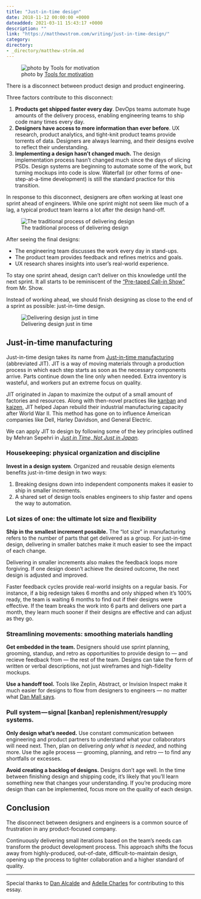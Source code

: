 ```yaml
---
title: "Just-in-time design"
date: 2018-11-12 00:00:00 +0000
dateadded: 2021-03-11 15:43:17 +0000
description: ""
link: "https://matthewstrom.com/writing/just-in-time-design/"
category:
directory:
- _directory/matthew-ström.md
---
```

<figure data-type="image"><img src="https://matthewstrom.com/images/jit-0.jpg" alt="photo by Tools for motivation"><figcaption>photo by <a href="https://unsplash.com/photos/dcSLXvvaLXM?utm_source=unsplash&amp;utm_medium=referral&amp;utm_content=creditCopyText" target="_blank" rel="noopener">Tools for motivation</a></figcaption></figure>
<p>There is a disconnect between product design and product engineering.</p>
<p>Three factors contribute to this disconnect:</p>
<ol>
<li><strong>Products get shipped faster every day</strong>. DevOps teams automate huge amounts of the delivery process, enabling engineering teams to ship code many times every day.</li>
<li><strong>Designers have access to more information than ever before</strong>. UX research, product analytics, and tight-knit product teams provide torrents of data. Designers are always learning, and their designs evolve to reflect their understanding.</li>
<li><strong>Implementing a design hasn’t changed much.</strong> The design implementation process hasn’t changed much since the days of slicing PSDs. Design systems are beginning to automate some of the work, but turning mockups into code is slow. Waterfall (or other forms of one-step-at-a-time development) is still the standard practice for this transition.</li>
</ol>
<p>In response to this disconnect, designers are often working at least one sprint ahead of engineers. While one sprint might not seem like much of a lag, a typical product team learns a lot after the design hand-off.</p>
<figure data-type="image"><img src="https://matthewstrom.com/images/jit-1.jpg" alt="The traditional process of delivering design"><figcaption>The traditional process of delivering design</figcaption></figure>
<p>After seeing the final designs:</p>
<ul>
<li>The engineering team discusses the work every day in stand-ups.</li>
<li>The product team provides feedback and refines metrics and goals.</li>
<li>UX research shares insights into user’s real-world experience.</li>
</ul>
<p>To stay one sprint ahead, design can’t deliver on this knowledge until the next sprint. It all starts to be reminiscent of the <a href="https://www.youtube.com/watch?v=mhVbLJvYP8s" target="_blank" rel="noopener">“Pre-taped Call-in Show”</a> from Mr. Show.</p>
<p>Instead of working ahead, we should finish designing as close to the end of a sprint as possible: just-in-time design.</p>
<figure data-type="image"><img src="https://matthewstrom.com/images/jit-2.jpg" alt="Delivering design just in time"><figcaption>Delivering design just in time</figcaption></figure>
<h2 id="just-in-time-manufacturing">Just-in-time manufacturing</h2>
<p>Just-in-time design takes its name from <a href="https://en.wikipedia.org/wiki/Just-in-time_manufacturing" target="_blank" rel="noopener">Just-in-time manufacturing</a> (abbreviated JIT). JIT is a way of moving materials through a production process in which each step starts as soon as the necessary components arrive. Parts continue down the line only when needed. Extra inventory is wasteful, and workers put an extreme focus on quality.</p>
<p>JIT originated in Japan to maximize the output of a small amount of factories and resources. Along with then-novel practices like <a href="https://en.wikipedia.org/wiki/Kanban" target="_blank" rel="noopener">kanban</a> and <a href="https://en.wikipedia.org/wiki/Kaizen" target="_blank" rel="noopener">kaizen</a>, JIT helped Japan rebuild their industrial manufacturing capacity after World War II. This method has gone on to influence American companies like Dell, Harley Davidson, and General Electric.</p>
<p>We can apply JIT to design by following some of the key principles outlined by Mehran Sepehri in <em><a href="https://www.amazon.com/Just-Time-Not-Japan-Implementation/dp/0935406786/ref=sr_1_2?s=books&amp;ie=UTF8&amp;qid=1542072278&amp;sr=1-2&amp;keywords=Just-in-time%2C+not+just+Japan" target="_blank" rel="noopener">Just in Time, Not Just in Japan</a>.</em></p>
<h3 id="housekeeping%3A-physical-organization-and-discipline">Housekeeping: physical organization and discipline</h3>
<p><strong>Invest in a design system</strong>. Organized and reusable design elements benefits just-in-time design in two ways:</p>
<ol>
<li>Breaking designs down into independent components makes it easier to ship in smaller increments.</li>
<li>A shared set of design tools enables engineers to ship faster and opens the way to automation.</li>
</ol>
<h3 id="lot-sizes-of-one%3A-the-ultimate-lot-size-and-flexibility">Lot sizes of one: the ultimate lot size and flexibility</h3>
<p><strong>Ship in the smallest increment possible.</strong> The “lot size” in manufacturing refers to the number of parts that get delivered as a group. For just-in-time design, delivering in smaller batches make it much easier to see the impact of each change.</p>
<p>Delivering in smaller increments also makes the feedback loops more forgiving. If one design doesn’t achieve the desired outcome, the next design is adjusted and improved.</p>
<p>Faster feedback cycles provide real-world insights on a regular basis. For instance, if a big redesign takes 6 months and only shipped when it’s 100% ready, the team is waiting 6 months to find out if their designs were effective. If the team breaks the work into 6 parts and delivers one part a month, they learn much sooner if their designs are effective and can adjust as they go.</p>
<h3 id="streamlining-movements%3A-smoothing-materials-handling">Streamlining movements: smoothing materials handling</h3>
<p><strong>Get embedded in the team.</strong> Designers should use sprint planning, grooming, standup, and retro as opportunities to provide design to — and recieve feedback from — the rest of the team. Designs can take the form of written or verbal descriptions, not just wireframes and high-fidelity mockups.</p>
<p><strong>Use a handoff tool.</strong> Tools like Zeplin, Abstract, or Invision Inspect make it much easier for designs to flow from designers to engineers — no matter what <a href="https://twitter.com/brad_frost/status/1049765406150483969" target="_blank" rel="noopener">Dan Mall says</a>.</p>
<h3 id="pull-system-%E2%80%94-signal-%5Bkanban%5D-replenishment%2Fresupply-systems.">Pull system — signal [kanban] replenishment/resupply systems.</h3>
<p><strong>Only design what’s needed.</strong> Use constant communication between engineering and product partners to understand what your collaborators will need next. Then, plan on delivering <em>only what is needed</em>, and nothing more. Use the agile process — grooming, planning, and retro — to find any shortfalls or excesses.</p>
<p><strong>Avoid creating a backlog of designs.</strong> Designs don’t age well. In the time between finishing design and shipping code, it’s likely that you’ll learn something new that changes your understanding. If you’re producing more design than can be implemented, focus more on the quality of each design.</p>
<h2 id="conclusion">Conclusion</h2>
<p>The disconnect between designers and engineers is a common source of frustration in any product-focused company.</p>
<p>Continuously delivering small iterations based on the team’s needs can transform the product development process. This approach shifts the focus away from highly-produced, out-of-date, difficult-to-maintain design, opening up the process to tighter collaboration and a higher standard of quality.</p>
<hr>
<p>Special thanks to <a href="https://www.linkedin.com/in/danalcalde" target="_blank" rel="noopener">Dan Alcalde</a> and <a href="https://mobile.twitter.com/adellecharles" target="_blank" rel="noopener">Adelle Charles</a> for contributing to this essay.</p>
